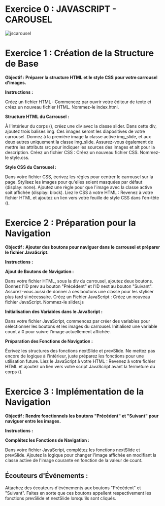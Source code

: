 # Exercice 0 : JAVASCRIPT - CAROUSEL
![jscarousel](https://github.com/kferrerux/javascript-carousel/assets/77007630/e72efc5b-cdd6-417b-b8ac-6165b7f9782c)

# Exercice 1 : Création de la Structure de Base
**Objectif : Préparer la structure HTML et le style CSS pour votre carrousel d'images.**

**Instructions :**

Créez un fichier HTML : Commencez par ouvrir votre éditeur de texte et créez un nouveau fichier HTML. Nommez-le index.html.

**Structure HTML du Carrousel :**

À l'intérieur du corps (<body>), créez une div avec la classe slider.
Dans cette div, ajoutez trois balises img. Ces images seront les diapositives de votre carrousel.
Donnez à la première image la classe active img_slide, et aux deux autres uniquement la classe img_slide. Assurez-vous également de mettre les attributs src pour indiquer les sources des images et alt pour la description.
Créez un fichier CSS : Créez un nouveau fichier CSS. Nommez-le style.css.

**Style CSS du Carrousel :**

Dans votre fichier CSS, écrivez les règles pour centrer le carrousel sur la page.
Stylisez les images pour qu'elles soient masquées par défaut (display: none).
Ajoutez une règle pour que l'image avec la classe active soit affichée (display: block).
Liez le CSS à votre HTML : Revenez à votre fichier HTML et ajoutez un lien vers votre feuille de style CSS dans l'en-tête (<head>).

# Exercice 2 : Préparation pour la Navigation
**Objectif : Ajouter des boutons pour naviguer dans le carrousel et préparer le fichier JavaScript.**

**Instructions :**

**Ajout de Boutons de Navigation :**

Dans votre fichier HTML, sous la div du carrousel, ajoutez deux boutons.
Donnez l'ID prev au bouton "Précédent" et l'ID next au bouton "Suivant". Assurez-vous aussi de donner à ces boutons une classe pour les styliser plus tard si nécessaire.
Créez un Fichier JavaScript : Créez un nouveau fichier JavaScript. Nommez-le slider.js

**Initialisation des Variables dans le JavaScript :**

Dans votre fichier JavaScript, commencez par créer des variables pour sélectionner les boutons et les images du carrousel.
Initialisez une variable count à 0 pour suivre l'image actuellement affichée.

**Préparation des Fonctions de Navigation :**

Écrivez les structures des fonctions nextSlide et prevSlide. Ne mettez pas encore de logique à l'intérieur, juste préparez les fonctions pour une utilisation future.
Liez le JavaScript à votre HTML : Revenez à votre fichier HTML et ajoutez un lien vers votre script JavaScript avant la fermeture du corps (</body>).

# Exercice 3 : Implémentation de la Navigation
**Objectif : Rendre fonctionnels les boutons "Précédent" et "Suivant" pour naviguer entre les images.**

**Instructions :**

**Complétez les Fonctions de Navigation :**

Dans votre fichier JavaScript, complétez les fonctions nextSlide et prevSlide.
Ajoutez la logique pour changer l'image affichée en modifiant la classe active de l'image courante en fonction de la valeur de count.

## Écouteurs d'Événements :

Attachez des écouteurs d'événements aux boutons "Précédent" et "Suivant".
Faites en sorte que ces boutons appellent respectivement les fonctions prevSlide et nextSlide lorsqu'ils sont cliqués.
